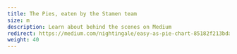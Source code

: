 ```yaml
---
title: The Pies, eaten by the Stamen team
size: m
description: Learn about behind the scenes on Medium
redirect: https://medium.com/nightingale/easy-as-pie-chart-85182f213bda
weight: 40
---
```

